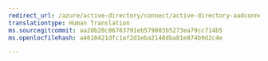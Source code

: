 ```yaml
---
redirect_url: /azure/active-directory/connect/active-directory-aadconnectsync-installation-wizard
translationtype: Human Translation
ms.sourcegitcommit: aa20b20c86763791eb579883b5273ea79cc714b5
ms.openlocfilehash: a4618421dfc1af2d1eba2148dba81e874b9d2c4e

---
```




<!--HONumber=Feb17_HO2-->


